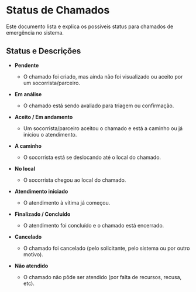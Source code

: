 # Status de Chamados

Este documento lista e explica os possíveis status para chamados de emergência no sistema.

## Status e Descrições

- **Pendente**
  - O chamado foi criado, mas ainda não foi visualizado ou aceito por um socorrista/parceiro.

- **Em análise**
  - O chamado está sendo avaliado para triagem ou confirmação.

- **Aceito / Em andamento**
  - Um socorrista/parceiro aceitou o chamado e está a caminho ou já iniciou o atendimento.

- **A caminho**
  - O socorrista está se deslocando até o local do chamado.

- **No local**
  - O socorrista chegou ao local do chamado.

- **Atendimento iniciado**
  - O atendimento à vítima já começou.

- **Finalizado / Concluído**
  - O atendimento foi concluído e o chamado está encerrado.

- **Cancelado**
  - O chamado foi cancelado (pelo solicitante, pelo sistema ou por outro motivo).

- **Não atendido**
  - O chamado não pôde ser atendido (por falta de recursos, recusa, etc). 